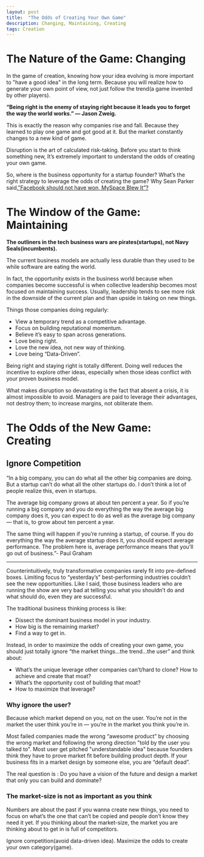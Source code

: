 ```yaml
---
layout: post
title:  "The Odds of Creating Your Own Game"
description: Changing, Maintaining, Creating
tags: Creation
---
```


# The Nature of the Game: Changing

In the game of creation, knowing how your idea evolving is more important to "have a good idea" in the long term. Because you will realize how to generate your own point of view, not just follow the trend(a game invented by other players).

**“Being right is the enemy of staying right because it leads you to forget the way the world works.” — Jason Zweig.**

This is exactly the reason why companies rise and fall. Because they learned to play one game and got good at it. But the market constantly changes to a new kind of game.

Disruption is the art of calculated risk-taking. Before you start to think something new, It’s extremely important to understand the odds of creating your own game.

So, where is the business opportunity for a startup founder? What’s the right strategy to leverage the odds of creating the game? Why Sean Parker said,[”Facebook should not have won, MySpace Blew It”?](https://www.youtube.com/watch?v=zVIhUVid4fA)

# The Window of the Game: Maintaining

**The outliners in the tech business wars are pirates(startups), not Navy Seals(incumbents).**

The current business models are actually less durable than they used to be while software are eating the world.

In fact, the opportunity exists in the business world because when companies become successful is when collective leadership becomes most focused on maintaining success. Usually, leadership tends to see more risk in the downside of the current plan and than upside in taking on new things.

Things those companies doing regularly:

- View a temporary trend as a competitive advantage.
- Focus on building reputational momentum.
- Believe it’s easy to span across generations.
- Love being right.
- Love the new idea, not new way of thinking.
- Love being “Data-Driven”.


Being right and staying right is totally different. Doing well reduces the incentive to explore other ideas, especially when those ideas conflict with your proven business model.

What makes disruption so devastating is the fact that absent a crisis, it is almost impossible to avoid. Managers are paid to leverage their advantages, not destroy them; to increase margins, not obliterate them.


# The Odds of the New Game: Creating

## Ignore Competition


“In a big company, you can do what all the other big companies are doing. But a startup can’t do what all the other startups do. I don’t think a lot of people realize this, even in startups.

The average big company grows at about ten percent a year. So if you’re running a big company and you do everything the way the average big company does it, you can expect to do as well as the average big company — that is, to grow about ten percent a year.

The same thing will happen if you’re running a startup, of course. If you do everything the way the average startup does it, you should expect average performance. The problem here is, average performance means that you’ll go out of business.”- Paul Graham

---

Counterintuitively, truly transformative companies rarely fit into pre-defined boxes. Limiting focus to “yesterday’s” best-performing industries couldn’t see the new opportunities. Like I said, those business leaders who are running the show are very bad at telling you what you shouldn’t do and what should do, even they are successful.

The traditional business thinking process is like:

- Dissect the dominant business model in your industry.
- How big is the remaining market?
- Find a way to get in.


Instead, in order to maximize the odds of creating your own game, you should just totally ignore “the market things...the trend...the user” and think about:

- What’s the unique leverage other companies can’t/hard to clone? How to achieve and create that moat?
- What’s the opportunity cost of building that moat?
- How to maximize that leverage?


### Why ignore the user?

Because which market depend on you, not on the user. You’re not in the market the user think you’re in — you’re in the market you think you’re in. 

Most failed companies made the wrong “awesome product” by choosing the wrong market and following the wrong direction "told by the user you talked to". Most user get pitched "understandable idea" because founders think they have to prove market fit before building product depth. If your business fits in a market design by someone else, you are “default dead”. 

The real question is : Do you have a vision of the future and design a market that only you can build and dominate?


### The market-size is not as important as you think

Numbers are about the past if you wanna create new things, you need to focus on what’s the one that can’t be copied and people don’t know they need it yet. If you thinking about the market-size, the market you are thinking about to get in is full of competitors.

Ignore competition(avoid data-driven idea). Maximize the odds to create your own category(game).

